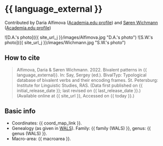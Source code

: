 # {{ language_external }}
Contributed by Daria Alfimova ([Academia.edu profile](https://spbu.academia.edu/DariaAlfimova)) and [Søren Wichmann](https://soerenwichmann.com/) ([Academia.edu profile](https://leidenuni.academia.edu/S%C3%B8renWichmann))

![D.A.'s photo]({{ site_url_j }}/images/Alfimova.jpg "D.A.'s photo")
![S.W.'s photo]({{ site_url_j }}/images/Wichmann.jpg "S.W.'s photo")

## How to cite
> Alfimova, Daria & Søren Wichmann. 2022. Bivalent patterns in {{ language_external}}. 
> In: Say, Sergey (ed.). BivalTyp: Typological database of bivalent verbs and their encoding frames. 
> St. Petersburg: Institute for Linguistic Studies, RAS. 
> (Data first published on {{ initial_release_date }}; 
> last revised on {{ last_release_date }}.) (Available online at {{ site_url }}, 
> Accessed on {{ today }}.)

## Basic info
- Coordinates: {{ coord_map_link }}.
- Genealogy (as given in [WALS](https://wals.info/)). Family: {{ family (WALS) }}, genus: {{ genus (WALS) }}.
- Macro-area: {{ macroarea }}.
